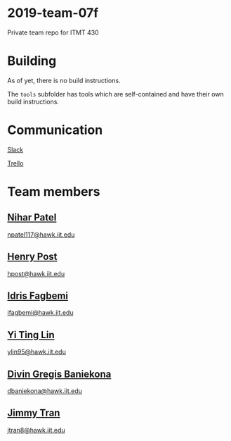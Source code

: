 # 2019-team-07f
Private team repo for ITMT 430

# Building

As of yet, there is no build instructions.

The `tools` subfolder has tools which are self-contained and have their own
build instructions.

# Communication

[Slack](itmt-430-group.slack.com)

[Trello](https://trello.com/b/03OdRjtq/2019-team-07f)


# Team members

## [Nihar Patel](https://github.com/npatel117)
npatel117@hawk.iit.edu

## [Henry Post](https://github.com/HenryFBP)
hpost@hawk.iit.edu

## [Idris Fagbemi](https://github.com/stwins60)
ifagbemi@hawk.iit.edu

## [Yi Ting Lin](https://github.com/YiTing7092)
ylin95@hawk.iit.edu
  
## [Divin Gregis Baniekona](https://github.com/anokeinab)
dbaniekona@hawk.iit.edu

## [Jimmy Tran](https://github.com/jtron82)
jtran8@hawk.iit.edu
